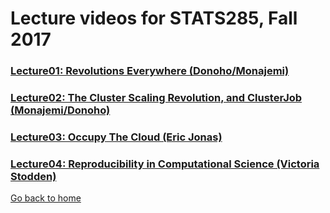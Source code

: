 
# Lecture videos for STATS285, Fall 2017


### [Lecture01: Revolutions Everywhere (Donoho/Monajemi)](https://www.youtube.com/watch?v=AoTaqsNsjcc)
### [Lecture02: The Cluster Scaling Revolution, and ClusterJob (Monajemi/Donoho)](https://www.youtube.com/watch?v=RSyk87yG_4s)
### [Lecture03: Occupy The Cloud (Eric Jonas)](https://www.youtube.com/watch?v=MLjl1CjD2Qg&feature=em-upload_owner)
### [Lecture04: Reproducibility in Computational Science (Victoria Stodden)](https://www.youtube.com/watch?v=qWtT08QlwXo&feature=youtu.be)


[Go back to home](./)

